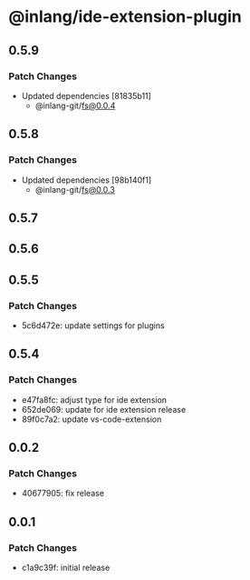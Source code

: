 # @inlang/ide-extension-plugin

## 0.5.9

### Patch Changes

- Updated dependencies [81835b11]
  - @inlang-git/fs@0.0.4

## 0.5.8

### Patch Changes

- Updated dependencies [98b140f1]
  - @inlang-git/fs@0.0.3

## 0.5.7

## 0.5.6

## 0.5.5

### Patch Changes

- 5c6d472e: update settings for plugins

## 0.5.4

### Patch Changes

- e47fa8fc: adjust type for ide extension
- 652de069: update for ide extension release
- 89f0c7a2: update vs-code-extension

## 0.0.2

### Patch Changes

- 40677905: fix release

## 0.0.1

### Patch Changes

- c1a9c39f: initial release
